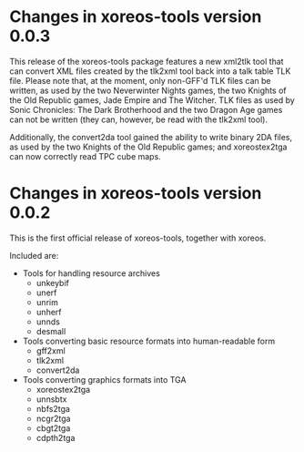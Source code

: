 Changes in xoreos-tools version 0.0.3
=====================================

This release of the xoreos-tools package features a new xml2tlk tool that
can convert XML files created by the tlk2xml tool back into a talk table
TLK file. Please note that, at the moment, only non-GFF'd TLK files can be
written, as used by the two Neverwinter Nights games, the two Knights of
the Old Republic games, Jade Empire and The Witcher. TLK files as used by
Sonic Chronicles: The Dark Brotherhood and the two Dragon Age games can not
be written (they can, however, be read with the tlk2xml tool).

Additionally, the convert2da tool gained the ability to write binary 2DA
files, as used by the two Knights of the Old Republic games; and
xoreostex2tga can now correctly read TPC cube maps.


Changes in xoreos-tools version 0.0.2
=====================================

This is the first official release of xoreos-tools, together with xoreos.

Included are:

- Tools for handling resource archives
  - unkeybif
  - unerf
  - unrim
  - unherf
  - unnds
  - desmall
- Tools converting basic resource formats into human-readable form
  - gff2xml
  - tlk2xml
  - convert2da
- Tools converting graphics formats into TGA
  - xoreostex2tga
  - unnsbtx
  - nbfs2tga
  - ncgr2tga
  - cbgt2tga
  - cdpth2tga
